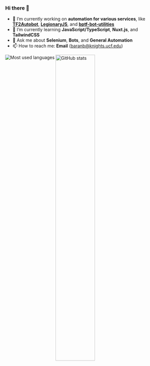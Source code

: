 ### Hi there 👋

<!--
**Bonfire/Bonfire** is a ✨ _special_ ✨ repository because its `README.md` (this file) appears on your GitHub profile.

Here are some ideas to get you started:

- 🔭 I’m currently working on ...
- 🌱 I’m currently learning ...
- 👯 I’m looking to collaborate on ...
- 🤔 I’m looking for help with ...
- 💬 Ask me about ...
- 📫 How to reach me: ...
- 😄 Pronouns: ...
- ⚡ Fun fact: ...
-->

- 🔭 I’m currently working on **automation for various services**, like **[TF2Autobot](https://github.com/TF2Autobot/tf2autobot)**, **[LegionaryJS](https://github.com/Bonfire/LegionaryJS)**, and **[bptf-bot-utilities](https://github.com/Bonfire/bptf-bot-utilities)**
- 🌱 I’m currently learning **JavaScript/TypeScript**, **Nuxt.js**, and **TailwindCSS**
- 💬 Ask me about **Selenium**, **Bots**, and **General Automation**
- 📫 How to reach me: **Email** (baranb@knights.ucf.edu)

<p>
  <img align="center" src="https://github-readme-stats.vercel.app/api?username=bonfire&show_icons=true&count_private=true" alt="GitHub stats" width="50%" />
  <img align="left" src="https://github-readme-stats.vercel.app/api/top-langs/?username=bonfire&layout=compact&langs_count=6" alt="Most used languages" />
</p>

